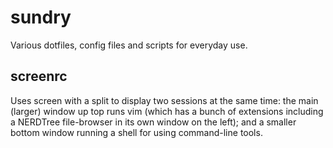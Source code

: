 # sundry
Various dotfiles, config files and scripts for everyday use.

## screenrc
Uses screen with a split to display two sessions at the same time: the main (larger) window up top runs vim (which has a bunch of extensions including a NERDTree file-browser in its own window on the left); and a smaller bottom window running a shell for using command-line tools.
